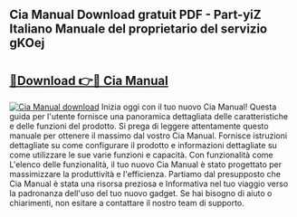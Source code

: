 ## Cia Manual Download gratuit PDF - Part-yiZ Italiano Manuale del proprietario del servizio gKOej

# <h2><a href="http://dfddpv.blite.top/?on=Cia+Manual">🔗Download 👉🔴 Cia Manual</a></h2>

[![Cia Manual download](https://i.imgur.com/lujVjoI.png)](http://dfddpv.blite.top/?on=Cia+Manual)
Inizia oggi con il tuo nuovo Cia Manual! Questa guida per l'utente fornisce una panoramica dettagliata delle caratteristiche e delle funzioni del prodotto. Si prega di leggere attentamente questo manuale per ottenere il massimo dal vostro Cia Manual. Fornisce istruzioni dettagliate su come configurare il prodotto e informazioni dettagliate su come utilizzare le sue varie funzioni e capacità. Con funzionalità come L'elenco delle funzionalità, il tuo nuovo Cia Manual è stato progettato per massimizzare la produttività e l'efficienza. Partiamo dal presupposto che Cia Manual è stata una risorsa preziosa e Informativa nel tuo viaggio verso la padronanza dell'uso del tuo nuovo gadget. Se hai bisogno di aiuto o chiarimenti, non esitare a contattare il nostro team di supporto.
